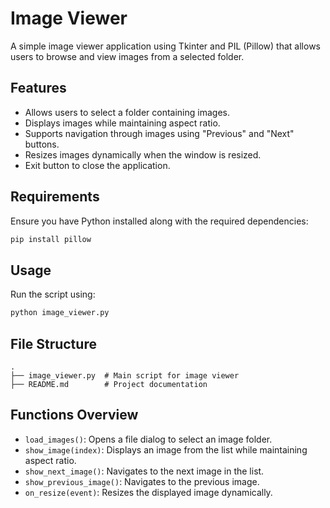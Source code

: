 # Image Viewer

A simple image viewer application using Tkinter and PIL (Pillow) that allows users to browse and view images from a selected folder.

## Features
- Allows users to select a folder containing images.
- Displays images while maintaining aspect ratio.
- Supports navigation through images using "Previous" and "Next" buttons.
- Resizes images dynamically when the window is resized.
- Exit button to close the application.

## Requirements
Ensure you have Python installed along with the required dependencies:

```bash
pip install pillow
```

## Usage
Run the script using:

```bash
python image_viewer.py
```

## File Structure
```
.
├── image_viewer.py  # Main script for image viewer
├── README.md        # Project documentation
```

## Functions Overview
- `load_images()`: Opens a file dialog to select an image folder.
- `show_image(index)`: Displays an image from the list while maintaining aspect ratio.
- `show_next_image()`: Navigates to the next image in the list.
- `show_previous_image()`: Navigates to the previous image.
- `on_resize(event)`: Resizes the displayed image dynamically.
